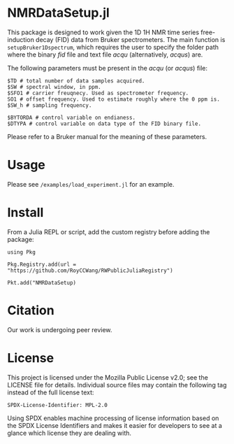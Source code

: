 # NMRDataSetup.jl
This package is designed to work given the 1D 1H NMR time series free-induction decay (FID) data from Bruker spectrometers. The main function is `setupBruker1Dspectrum`, which requires the user to specify the folder path where the binary *fid* file and text file *acqu* (alternatively, *acqus*) are.

The following parameters must be present in the *acqu* (or *acqus*) file:
```
$TD # total number of data samples acquired.
$SW # spectral window, in ppm.
$SFO1 # carrier freuqnecy. Used as spectrometer frequency.
SO1 # offset frequency. Used to estimate roughly where the 0 ppm is.
$SW_h # sampling frequency.

$BYTORDA # control variable on endianess.
$DTYPA # control variable on data type of the FID binary file.
```

Please refer to a Bruker manual for the meaning of these parameters.

# Usage
Please see `/examples/load_experiment.jl` for an example.

# Install
From a Julia REPL or script, add the custom registry before adding the package:

```
using Pkg

Pkg.Registry.add(url = "https://github.com/RoyCCWang/RWPublicJuliaRegistry")

Pkt.add("NMRDataSetup)
```

# Citation
Our work is undergoing peer review.

# License
This project is licensed under the Mozilla Public License v2.0; see the LICENSE file for details. Individual source files may contain the following tag instead of the full license text:
```
SPDX-License-Identifier: MPL-2.0
```

Using SPDX enables machine processing of license information based on the SPDX License Identifiers and makes it easier for developers to see at a glance which license they are dealing with.
